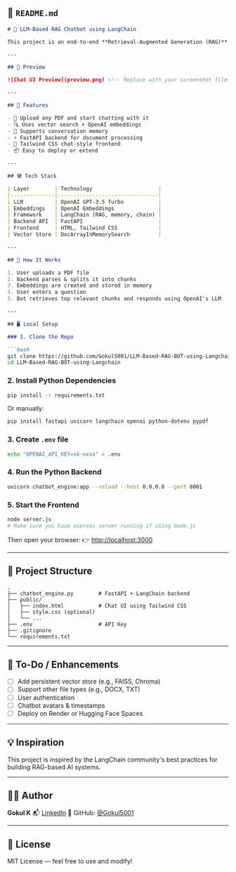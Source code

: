 ## 📄 `README.md`

````markdown
# 🤖 LLM-Based RAG Chatbot using LangChain

This project is an end-to-end **Retrieval-Augmented Generation (RAG)** chatbot powered by **LangChain**, **OpenAI**, and a beautiful **Tailwind CSS** chat interface. It allows users to upload a PDF and chat with its contents in natural language.

---

## 📸 Preview

![Chat UI Preview](preview.png) <!-- Replace with your screenshot file if available -->

---

## 🚀 Features

- 📄 Upload any PDF and start chatting with it
- 🔍 Uses vector search + OpenAI embeddings
- 🧠 Supports conversation memory
- ⚡ FastAPI backend for document processing
- 💬 Tailwind CSS chat-style frontend
- 📦 Easy to deploy or extend

---

## 🛠️ Tech Stack

| Layer        | Technology                     |
|--------------|--------------------------------|
| LLM          | OpenAI GPT-3.5 Turbo           |
| Embeddings   | OpenAI Embeddings              |
| Framework    | LangChain (RAG, memory, chain) |
| Backend API  | FastAPI                        |
| Frontend     | HTML, Tailwind CSS             |
| Vector Store | DocArrayInMemorySearch         |

---

## 🧪 How It Works

1. User uploads a PDF file
2. Backend parses & splits it into chunks
3. Embeddings are created and stored in memory
4. User enters a question
5. Bot retrieves top relevant chunks and responds using OpenAI's LLM

---

## 🖥️ Local Setup

### 1. Clone the Repo

```bash
git clone https://github.com/Gokul5001/LLM-Based-RAG-BOT-using-Langchain.git
cd LLM-Based-RAG-BOT-using-Langchain
````

### 2. Install Python Dependencies

```bash
pip install -r requirements.txt
```

Or manually:

```bash
pip install fastapi uvicorn langchain openai python-dotenv pypdf
```

### 3. Create `.env` file

```bash
echo "OPENAI_API_KEY=sk-xxxx" > .env
```

### 4. Run the Python Backend

```bash
uvicorn chatbot_engine:app --reload --host 0.0.0.0 --port 8001
```

### 5. Start the Frontend

```bash
node server.js
# Make sure you have express server running if using Node.js
```

Then open your browser:
👉 [http://localhost:3000](http://localhost:3000)

---

## 📁 Project Structure

```
.
├── chatbot_engine.py        # FastAPI + LangChain backend
├── public/
│   ├── index.html           # Chat UI using Tailwind CSS
│   ├── style.css (optional)
│   └── ...
├── .env                     # API Key
├── .gitignore
└── requirements.txt
```

---

## 📌 To-Do / Enhancements

* [ ] Add persistent vector store (e.g., FAISS, Chroma)
* [ ] Support other file types (e.g., DOCX, TXT)
* [ ] User authentication
* [ ] Chatbot avatars & timestamps
* [ ] Deploy on Render or Hugging Face Spaces

---

## 💡 Inspiration

This project is inspired by the LangChain community's best practices for building RAG-based AI systems.

---

## 👨‍💻 Author

**Gokul K**
📬 [LinkedIn](https://www.linkedin.com/in/gokul5001)
📁 GitHub: [@Gokul5001](https://github.com/Gokul5001)

---

## 🪪 License

MIT License — feel free to use and modify!

```
